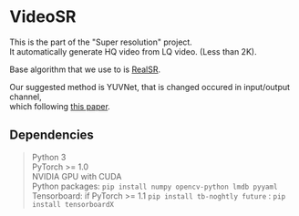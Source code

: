 # VideoSR
This is the part of the "Super resolution" project.  
It automatically generate HQ video from LQ video. (Less than 2K).  
  
Base algorithm that we use to is [RealSR](https://github.com/Tencent/Real-SR).  

Our suggested method is YUVNet, that is changed occured in input/output channel,  
which following [this paper](https://arxiv.org/pdf/2103.01760.pdf). 


## Dependencies 
> Python 3  
> PyTorch >= 1.0  
> NVIDIA GPU with CUDA  
> Python packages: `pip install numpy opencv-python lmdb pyyaml`  
> Tensorboard: if PyTorch >= 1.1 `pip install tb-noghtly future` : `pip install tensorboardX`
